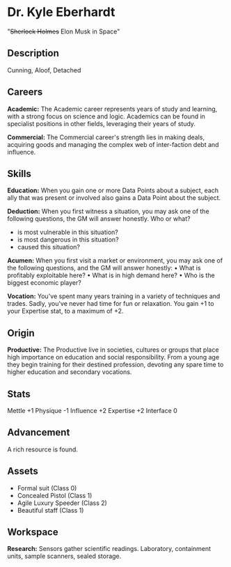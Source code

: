 # Dr. Kyle Eberhardt

"~~Sherlock Holmes~~ Elon Musk in Space"

## Description 
Cunning, Aloof, Detached

## Careers
**Academic:** The Academic career represents years of study and learning, with a strong focus on science and logic. Academics can be found in specialist positions in other fields, leveraging their years of study.

**Commercial:** The Commercial career's strength lies in making deals, acquiring goods and managing the complex web of inter-faction debt and influence.

## Skills
**Education:** When you gain one or more Data Points about a subject, each ally that was present or involved also gains a Data Point about the subject.

**Deduction:** When you first witness a situation, you may ask one of the following questions, the GM will answer honestly.
Who or what?
* is most vulnerable in this situation?
* is most dangerous in this situation?
* caused this situation?

**Acumen:** When you first visit a market or environment, you may ask one of the following questions, and the GM will answer honestly:
• What is profitably exploitable here? • What is in high demand here?
• Who is the biggest economic player?

**Vocation:** You've spent many years training in a variety of techniques and trades.
Sadly, you've never had time for fun or relaxation. You gain +1 to your Expertise stat, to a maximum of +2.

## Origin
**Productive:** The Productive live in societies, cultures or groups that place high importance on education and social responsibility. From a young age they begin training for their destined profession, devoting any spare time to higher education and secondary vocations.

## Stats
Mettle +1
Physique -1
Influence +2
Expertise +2
Interface 0

## Advancement
A rich resource is found.

## Assets
* Formal suit (Class 0)
* Concealed Pistol (Class 1)
* Agile Luxury Speeder (Class 2)
* Beautiful staff (Class 1)

## Workspace
**Research:** Sensors gather scientific readings. Laboratory, containment units, sample scanners, sealed storage.

